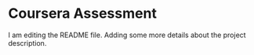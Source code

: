 # Coursera Assessment

I am editing the README file. Adding some more details about the project description.
